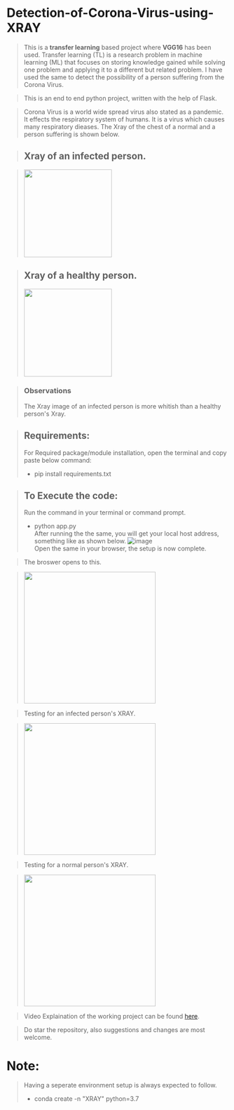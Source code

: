 # Detection-of-Corona-Virus-using-XRAY

> This is a **transfer learning** based project where **VGG16** has been used. Transfer learning (TL) is a research problem in machine learning (ML) that focuses on storing knowledge gained while solving one problem and applying it to a different but related problem. I have used the same to detect the possibility of a person suffering from the Corona Virus.

> This is an end to end python project, written with the help of Flask.

> Corona Virus is a world wide spread virus also stated as a pandemic. It effects the respiratory system of humans. It is a virus which causes many respiratory dieases. The Xray of the chest of a normal and a person suffering is shown below.

> ## Xray of an infected person.

> <img src ="https://user-images.githubusercontent.com/48138906/89644919-6e19b180-d8d6-11ea-9dc4-0300a058e7fb.png" width="200" height="200" >

> ## Xray of a healthy person.
> <img src ="https://user-images.githubusercontent.com/48138906/89644982-8b4e8000-d8d6-11ea-95f7-abc549f786df.jpeg" width="200" height="200" >

> ### Observations
> The Xray image of an infected person is more whitish than a healthy person's Xray. 

> ## Requirements:
> For Required package/module installation, open the terminal and copy paste below command:
> - pip install requirements.txt

> ## To Execute the code:
> Run the command in your terminal or command prompt.
> - python app.py \
> After running the the same, you will get your local host address, something like as shown below.
> ![image](https://user-images.githubusercontent.com/48138906/87266873-dea1fe00-c4e3-11ea-8a4a-f89f2cda54a2.png) \
> Open the same in your browser, the setup is now complete.

> The broswer opens to this.

> <img src = "https://user-images.githubusercontent.com/48138906/89647315-03b74000-d8db-11ea-8f76-d840760cd76c.png" height="300">

> Testing for an infected person's XRAY.

> <img src = "https://user-images.githubusercontent.com/48138906/89647597-6c062180-d8db-11ea-8a4d-6b50e9637096.png" height="300">

> Testing for a normal person's XRAY.

> <img src = "https://user-images.githubusercontent.com/48138906/89647630-7aecd400-d8db-11ea-9640-0675606a5d50.png" height="300">
<!--
> ## Heroku
> I have used Heroku cloud services to deploy the same and the link for the same can be found here:
> https://predictingcarprice.herokuapp.com/
-->
> Video Explaination of the working project can be found <a href="https://www.linkedin.com/posts/rishabh-sharma7_deeplearning-corona-medicalimaging-activity-6697493354650976257-dJEv" >here</a>. 
  

> Do star the repository, also suggestions and changes are most welcome.

# Note:
 > Having a seperate environment setup is always expected to follow.
 > - conda create -n "XRAY" python=3.7
